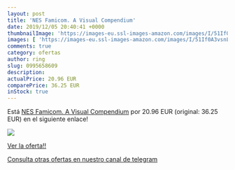 ```yaml
---
layout: post
title: 'NES Famicom. A Visual Compendium'
date: 2019/12/05 20:40:41 +0000
thumbnailImage: 'https://images-eu.ssl-images-amazon.com/images/I/51If0A3vsnL._SL200_.jpg'
images: [ 'https://images-eu.ssl-images-amazon.com/images/I/51If0A3vsnL._SL200_.jpg' ]
comments: true
category: ofertas
author: ring
slug: 0995658609
description:
actualPrice: 20.96 EUR
comparePrice: 36.25 EUR
inStock: true
---
```


Está [NES Famicom. A Visual Compendium](https://www.amazon.com/dp/0995658609/?tag=redken08-20) por 20.96 EUR (original: 36.25 EUR) en el siguiente enlace!

[![](https://images-eu.ssl-images-amazon.com/images/I/51If0A3vsnL._SL200_.jpg)](https://www.amazon.com/dp/0995658609/?tag=redken08-20)

[Ver la oferta!!](https://www.amazon.com/dp/0995658609/?tag=redken08-20)

[Consulta otras ofertas en nuestro canal de telegram](https://t.me/s/ofertas25)
